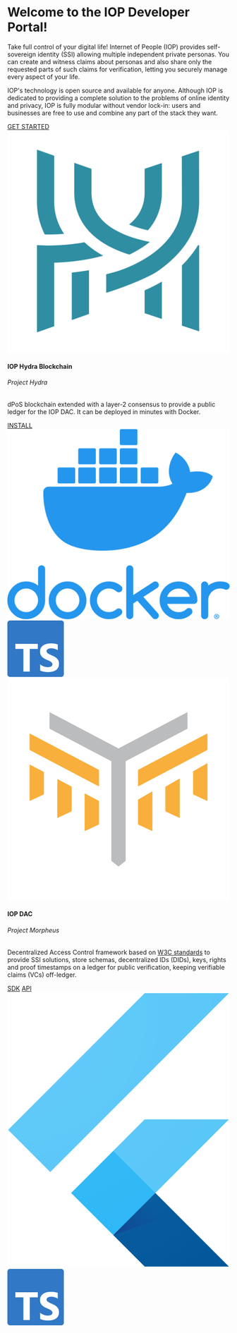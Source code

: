 <style>
  .sidebar {
    display:none;
  }

  .content {
    position: relative;
    top: initial;
    left: initial;
    right: initial;
    bottom: initial;
  }
</style>

<div class="jumbotron">
  <h1 class="display-3 text-center">Welcome to the IOP Developer Portal!</h1>
  <p class="lead">
    Take full control of your digital life! Internet of People (IOP) provides self-sovereign identity (SSI) allowing multiple independent private personas. You can create and witness claims about personas and also share only the requested parts of such claims for verification, letting you securely manage every aspect of your life.
  </p>
  <p>
    IOP's technology is open source and available for anyone. Although IOP is dedicated to providing a complete solution to the problems of online identity and privacy, IOP is fully modular without vendor lock-in: users and businesses are free to use and combine any part of the stack they want.
  </p>
  <div class="text-center mb-5 mt-4">
    <a href="/#/get_started" id="get-started-btn" class="btn btn-lg btn-primary">GET STARTED</a>
  </div>
  <div class="row">
    <div class="col-sm-6">
      <div class="card h-100">
        <div class="card-body d-flex flex-column">
          <div class="row no-gutters">
            <div class="col-2">
              <img src="/assets/hydra_logo.png" class="iop-logo mt-2">
            </div>
            <div class="col-10 mt-2 pl-3">
              <h4 class="card-title">IOP Hydra Blockchain</h4>
              <h6 class="card-subtitle text-muted">Project Hydra</h6>
            </div>
          </div>
          <p class="card-text">dPoS blockchain extended with a layer-2 consensus to provide a public ledger for the IOP DAC. It can be deployed in minutes with Docker.</p>
          <div class="mt-auto">
            <a href="/#/hydra" class="btn btn-sm btn-outline-primary w-50">INSTALL</a>
            <img src="/assets/docker_square_logo.png" class="tech-logo ml-2" title="Docker">
            <img src="/assets/ts_square_logo.png" class="tech-logo ml-3" title="Typescript">
          </div>
        </div>
      </div>
    </div>
    <div class="col-sm-6">
      <div class="card h-100">
        <div class="card-body d-flex flex-column">
          <div class="row no-gutters">
            <div class="col-2">
              <img src="/assets/morpheus_logo.png" class="iop-logo mt-2">
            </div>
            <div class="col-10 mt-2 pl-3">
              <h4 class="card-title">IOP DAC</h4>
              <h6 class="card-subtitle text-muted">Project Morpheus</h6>
            </div>
          </div>
          <p class="card-text">Decentralized Access Control framework based on <a href="https://w3c.github.io/did-core">W3C standards</a> to provide SSI solutions, store schemas, decentralized IDs (DIDs), keys, rights and proof timestamps on a ledger for public verification, keeping verifiable claims (VCs) off-ledger.</p>
          <div class="d-inline-flex">
            <a href="/#/sdk/dac" class="btn btn-sm btn-outline-primary mr-2 w-25">SDK</a>
            <a href="/#/api/api" class="btn btn-sm btn-outline-primary w-25">API</a>
            <img src="/assets/flutter_square_logo.png" class="tech-logo ml-2" title="Flutter">
            <img src="/assets/ts_square_logo.png" class="tech-logo ml-3" title="Typescript">
          </div>
        </div>
      </div>
    </div>
  </div>
</div>